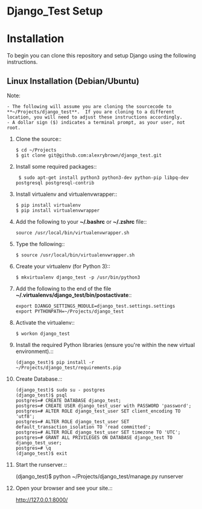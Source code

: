 Django_Test Setup
=================

Installation
============

To begin you can clone this repository and setup Django using the following instructions.

Linux Installation (Debian/Ubuntu)
----------------------------------

Note:

    - The following will assume you are cloning the sourcecode to **~/Projects/django_test**.  If you are cloning to a different location, you will need to adjust these instructions accordingly.
    - A dollar sign ($) indicates a terminal prompt, as your user, not root.

1.  Clone the source::

        $ cd ~/Projects
        $ git clone git@github.com:alexrybrown/django_test.git

2. Install some required packages::

        $ sudo apt-get install python3 python3-dev python-pip libpq-dev postgresql postgresql-contrib

3.  Install virtualenv and virtualenvwrapper::

        $ pip install virtualenv
        $ pip install virtualenvwrapper

4.  Add the following to your **~/.bashrc** or **~/.zshrc** file::

        source /usr/local/bin/virtualenvwrapper.sh

5.  Type the following::

        $ source /usr/local/bin/virtualenvwrapper.sh

6.  Create your virtualenv (for Python 3)::

        $ mkvirtualenv django_test -p /usr/bin/python3


7.  Add the following to the end of the file **~/.virtualenvs/django_test/bin/postactivate**::

        export DJANGO_SETTINGS_MODULE=django_test.settings.settings
        export PYTHONPATH=~/Projects/django_test

8.  Activate the virtualenv::

        $ workon django_test

9.  Install the required Python libraries (ensure you're within the new virtual environment).::

        (django_test)$ pip install -r ~/Projects/django_test/requirements.pip
        
10. Create Database.::

        (django_test)$ sudo su - postgres
        (django_test)$ psql
        postgres=# CREATE DATABASE django_test;
        postgres=# CREATE USER django_test_user with PASSWORD 'password'; 
        postgres=# ALTER ROLE django_test_user SET client_encoding TO 'utf8';
        postgres=# ALTER ROLE django_test_user SET default_transaction_isolation TO 'read committed';
        postgres=# ALTER ROLE django_test_user SET timezone TO 'UTC';
        postgres=# GRANT ALL PRIVILEGES ON DATABASE django_test TO django_test_user;
        postgres=# \q
        (django_test)$ exit
        
11.  Start the runserver.::

        (django_test)$ python ~/Projects/django_test/manage.py runserver
        
12.  Open your browser and see your site.::

        http://127.0.0.1:8000/
